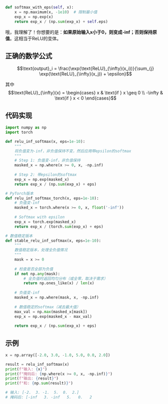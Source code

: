 


```python
def softmax_with_eps(self, x):
    x = np.maximum(x, -1e10)  # 限制最小值
    exp_x = np.exp(x)
    return exp_x / (np.sum(exp_x) + self.eps)
```


哦，我理解了！你想要的是：**如果原始输入x小于0，则变成-inf；否则保持原值**。这相当于ReLU的变体。

## 正确的数学公式


$$\text{output}_i = \frac{\exp(\text{ReLU}_{\infty}(x_i))}{\sum_{j} \exp(\text{ReLU}_{\infty}(x_j)) + \epsilon}$$

其中 $$\text{ReLU}_{\infty}(x) = \begin{cases} x & \text{if } x \geq 0 \\ -\infty & \text{if } x < 0 \end{cases}$$

## 代码实现

```python
import numpy as np
import torch

def relu_inf_softmax(x, eps=1e-10):
    """
    将负值变为-inf，非负值保持不变，然后应用带epsilon的softmax
    """
    # Step 1: 负值变-inf，非负值保持
    masked_x = np.where(x >= 0, x, -np.inf)
    
    # Step 2: 带epsilon的softmax
    exp_x = np.exp(masked_x)
    return exp_x / (np.sum(exp_x) + eps)

# PyTorch版本
def relu_inf_softmax_torch(x, eps=1e-10):
    # 负值变-inf
    masked_x = torch.where(x >= 0, x, float('-inf'))
    
    # Softmax with epsilon
    exp_x = torch.exp(masked_x)
    return exp_x / (torch.sum(exp_x) + eps)

# 数值稳定版本
def stable_relu_inf_softmax(x, eps=1e-10):
    """
    数值稳定版本，处理全负值情况
    """
    mask = x >= 0
    
    # 检查是否全部为负值
    if not np.any(mask):
        # 全负值时返回均匀分布（或全零，取决于需求）
        return np.ones_like(x) / len(x)
    
    # 负值变-inf
    masked_x = np.where(mask, x, -np.inf)
    
    # 数值稳定的softmax（减去最大值）
    max_val = np.max(masked_x[mask])
    exp_x = np.exp(masked_x - max_val)
    
    return exp_x / (np.sum(exp_x) + eps)
```

## 示例

```python
x = np.array([-2.0, 3.0, -1.0, 5.0, 0.0, 2.0])

result = relu_inf_softmax(x)
print(f"输入: {x}")
print(f"掩码后: {np.where(x >= 0, x, -np.inf)}")
print(f"输出: {result}")
print(f"和: {np.sum(result)}")

# 输入: [-2.  3. -1.  5.  0.  2.]
# 掩码后: [-inf   3. -inf   5.   0.   2
```